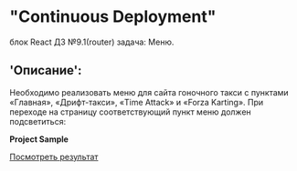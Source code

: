 # "Continuous Deployment"  
блок React ДЗ №9.1(router) задача: Меню.

## 'Описание': 
Необходимо реализовать меню для сайта гоночного такси с пунктами «Главная», «Дрифт-такси», «Time Attack» и «Forza Karting». При переходе на страницу соответствующий пункт меню должен подсветиться:  

**Project Sample**

[Посмотреть результат](https://gronik4.github.io/react9.1router.menu/)
